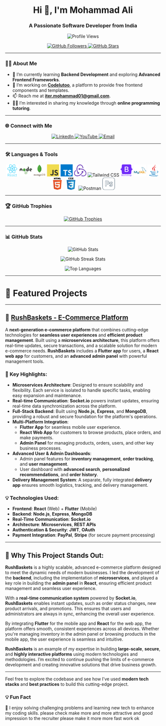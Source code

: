 <h1 align="center">Hi 👋, I'm Mohammad Ali</h1>
<h3 align="center">A Passionate Software Developer from India</h3>

<p align="center">
  <img src="https://komarev.com/ghpvc/?username=mohammadaliiter&label=Profile%20Views&color=0e75b6&style=flat" alt="Profile Views" />
</p>

<p align="center">
  <a href="https://github.com/mohammadaliiter?tab=followers">
    <img src="https://img.shields.io/github/followers/mohammadaliiter?label=Followers&style=social" alt="GitHub Followers" />
  </a>
  <a href="https://github.com/mohammadaliiter">
    <img src="https://img.shields.io/github/stars/mohammadaliiter?label=Stars&style=social" alt="GitHub Stars" />
  </a>
</p>

---

### 👨‍💻 About Me
- 🌱 I’m currently learning **Backend Development** and exploring **Advanced Frontend Frameworks**.
- 🚀 I’m working on **[Codelutoo](https://codelutoo.com)**, a platform to provide free frontend components and templates.
- 📫 Reach me at **iter.mohammad01@gmail.com**.
- 🧑‍🏫 I’m interested in sharing my knowledge through **online programming tutoring**.

---

### 🌐 Connect with Me
<p align="center">
  <a href="https://linkedin.com/in/m-ali09" target="_blank">
    <img src="https://img.shields.io/badge/LinkedIn-%230077B5.svg?style=for-the-badge&logo=linkedin&logoColor=white" alt="LinkedIn"/>
  </a>
  <a href="https://www.youtube.com/c/webxlearner" target="_blank">
    <img src="https://img.shields.io/badge/YouTube-%23FF0000.svg?style=for-the-badge&logo=youtube&logoColor=white" alt="YouTube"/>
  </a>
  <a href="mailto:iter.mohammad01@gmail.com" target="_blank">
    <img src="https://img.shields.io/badge/Email-%23D14836.svg?style=for-the-badge&logo=gmail&logoColor=white" alt="Email"/>
  </a>
</p>

---

### 🛠️ Languages & Tools
<p align="center">
  <img src="https://raw.githubusercontent.com/devicons/devicon/master/icons/react/react-original-wordmark.svg" alt="React" width="40" height="40"/> 
  <img src="https://raw.githubusercontent.com/devicons/devicon/master/icons/nodejs/nodejs-original-wordmark.svg" alt="Node.js" width="40" height="40"/> 
  <img src="https://raw.githubusercontent.com/devicons/devicon/master/icons/mongodb/mongodb-original-wordmark.svg" alt="MongoDB" width="40" height="40"/> 
  <img src="https://raw.githubusercontent.com/devicons/devicon/master/icons/javascript/javascript-original.svg" alt="JavaScript" width="40" height="40"/>
  <img src="https://raw.githubusercontent.com/devicons/devicon/master/icons/typescript/typescript-original.svg" alt="TypeScript" width="40" height="40"/>
  <img src="https://raw.githubusercontent.com/devicons/devicon/master/icons/redux/redux-original.svg" alt="Redux" width="40" height="40"/>
  <img src="https://www.vectorlogo.zone/logos/tailwindcss/tailwindcss-icon.svg" alt="Tailwind CSS" width="40" height="40"/>
  <img src="https://raw.githubusercontent.com/devicons/devicon/master/icons/bootstrap/bootstrap-plain-wordmark.svg" alt="Bootstrap" width="40" height="40"/>
  <img src="https://raw.githubusercontent.com/devicons/devicon/master/icons/mysql/mysql-original-wordmark.svg" alt="MySQL" width="40" height="40"/>
  <img src="https://raw.githubusercontent.com/devicons/devicon/master/icons/java/java-original.svg" alt="Java" width="40" height="40"/>
  <img src="https://raw.githubusercontent.com/devicons/devicon/master/icons/html5/html5-original-wordmark.svg" alt="HTML5" width="40" height="40"/>
  <img src="https://raw.githubusercontent.com/devicons/devicon/master/icons/css3/css3-original-wordmark.svg" alt="CSS3" width="40" height="40"/>
  <img src="https://www.vectorlogo.zone/logos/getpostman/getpostman-icon.svg" alt="Postman" width="40" height="40"/>
  <img src="https://raw.githubusercontent.com/devicons/devicon/master/icons/photoshop/photoshop-line.svg" alt="Photoshop" width="40" height="40"/>
</p>

---

### 🏆 GitHub Trophies
<p align="center">
  <a href="https://github.com/ryo-ma/github-profile-trophy">
    <img src="https://github-profile-trophy.vercel.app/?username=mohammadaliiter&theme=onedark&row=1&column=7" alt="GitHub Trophies"/>
  </a>
</p>

---

### 📊 GitHub Stats
<p align="center">
  <img src="https://github-readme-stats.vercel.app/api?username=mohammadaliiter&show_icons=true&theme=radical" alt="GitHub Stats" />
</p>
<p align="center">
  <img src="https://github-readme-streak-stats.herokuapp.com/?user=mohammadaliiter&theme=radical" alt="GitHub Streak Stats" />
</p>
<p align="center">
  <img src="https://github-readme-stats.vercel.app/api/top-langs/?username=mohammadaliiter&layout=compact&theme=radical" alt="Top Languages" />
</p>

---
# 🚀 Featured Projects

---

## 🛒 [RushBaskets - E-Commerce Platform](https://github.com/MohammadAliiter/RushBaskets)

A **next-generation e-commerce platform** that combines cutting-edge technologies for **seamless user experiences** and **efficient product management**. Built using a **microservices architecture**, this platform offers real-time updates, secure transactions, and a scalable solution for modern e-commerce needs. **RushBaskets** includes a **Flutter app** for users, a **React web app** for customers, and an **advanced admin panel** with powerful management tools.

### 🌟 Key Highlights:
- **Microservices Architecture**: Designed to ensure scalability and flexibility. Each service is isolated to handle specific tasks, enabling easy expansion and maintenance.
- **Real-time Communication**: **Socket.io** powers instant updates, ensuring real-time data synchronization across the platform.
- **Full-Stack Backend**: Built using **Node.js**, **Express**, and **MongoDB**, providing a robust and secure foundation for the platform's operations.
- **Multi-Platform Integration**: 
  - **Flutter App** for seamless mobile user experience.
  - **React Web App** for customers to browse products, place orders, and make payments.
  - **Admin Panel** for managing products, orders, users, and other key business processes.
- **Advanced User & Admin Dashboards**:
  - Admin panel features for **inventory management**, **order tracking**, and **user management**.
  - User dashboard with **advanced search**, **personalized recommendations**, and **order history**.
- **Delivery Management System**: A separate, fully integrated **delivery app** ensures smooth logistics, tracking, and delivery management.

### 💡 Technologies Used:
- **Frontend**: **React** (Web) + **Flutter** (Mobile)
- **Backend**: **Node.js**, **Express**, **MongoDB**
- **Real-Time Communication**: **Socket.io**
- **Architecture**: **Microservices**, **REST APIs**
- **Authentication & Security**: **JWT**, **OAuth**
- **Payment Integration**: **PayPal**, **Stripe** (for secure payment processing)
  
---

## 🚀 Why This Project Stands Out:
**RushBaskets** is a highly scalable, advanced e-commerce platform designed to meet the dynamic needs of modern businesses. I led the development of the **backend**, including the implementation of **microservices**, and played a key role in building the **admin panel** in **React**, ensuring efficient product management and seamless user experience. 

With a **real-time communication system** powered by **Socket.io**, **RushBaskets** enables instant updates, such as order status changes, new product arrivals, and promotions. This ensures that users and administrators are always in sync, enhancing the overall user experience.

By integrating **Flutter** for the mobile app and **React** for the web app, the platform offers smooth, consistent experiences across all devices. Whether you're managing inventory in the admin panel or browsing products in the mobile app, the user experience is seamless and intuitive.

**RushBaskets** is an example of my expertise in building **large-scale**, **secure**, and **highly interactive platforms** using modern technologies and methodologies. I’m excited to continue pushing the limits of e-commerce development and creating innovative solutions that drive business growth.

---

Feel free to explore the codebase and see how I’ve used **modern tech stacks** and **best practices** to build this cutting-edge project.


### 💡 Fun Fact
🌟 I enjoy solving challenging problems and learning new tech to enhance my coding skills. please check make more and more attractive and good impression to the recruiter please make it more more fast work ok 
